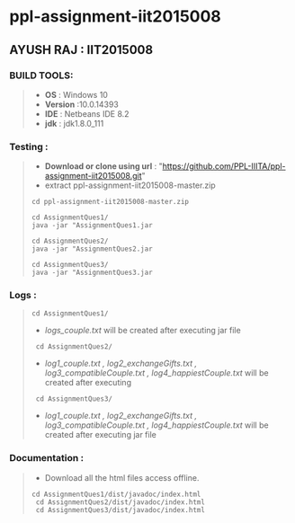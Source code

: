 # ppl-assignment-iit2015008

## AYUSH RAJ : IIT2015008
   
### BUILD TOOLS:
   > - **OS** : Windows 10
   > - **Version** :10.0.14393
   > - **IDE** : Netbeans IDE 8.2
   > - **jdk** : jdk1.8.0_111
   
### Testing :
   > - **Download or clone using url** : "https://github.com/PPL-IIITA/ppl-assignment-iit2015008.git"                                    
   > - extract ppl-assignment-iit2015008-master.zip  
   > <pre><code>cd ppl-assignment-iit2015008-master.zip</pre></code>
   > <pre><code>cd AssignmentQues1/ 
   > java -jar "AssignmentQues1.jar</pre></code>
   > <pre><code>cd AssignmentQues2/
   > java -jar "AssignmentQues2.jar</pre></code>
   > <pre><code>cd AssignmentQues3/
   > java -jar "AssignmentQues3.jar</pre></code>
   
### Logs :
   > <pre><code>cd AssignmentQues1/</pre></code>
   > - <i>logs_couple.txt</i>  will be created after executing jar file
   >  <pre><code> cd AssignmentQues2/</code></pre>     
   > - <i>log1_couple.txt , log2_exchangeGifts.txt , log3_compatibleCouple.txt , log4_happiestCouple.txt </i> will be created after executing </i>
   >  <pre><code> cd AssignmentQues3/</code></pre>     
   > - <i>log1_couple.txt , log2_exchangeGifts.txt , log3_compatibleCouple.txt , log4_happiestCouple.txt </i> will be created after executing </i>
   jar file
   
### Documentation :
   > - Download all the html files access offline.
   >  <pre><code>cd AssignmentQues1/dist/javadoc/index.html
   >  cd AssignmentQues2/dist/javadoc/index.html
   >  cd AssignmentQues3/dist/javadoc/index.html</pre></code>
